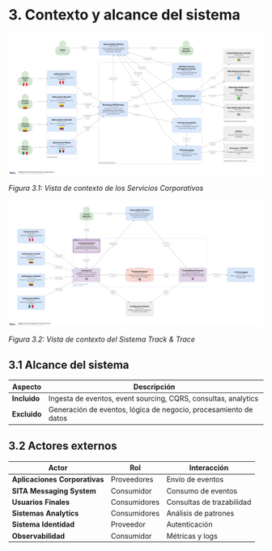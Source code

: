 # 3. Contexto y alcance del sistema

![Servicios Corporativos - Vista de Contexto](/diagrams/servicios-corporativos/corporate_services.png)

*Figura 3.1: Vista de contexto de los Servicios Corporativos*

![Sistema Track & Trace - Vista de Contexto](/diagrams/servicios-corporativos/track_and_trace_system.png)

*Figura 3.2: Vista de contexto del Sistema Track & Trace*

## 3.1 Alcance del sistema

| Aspecto | Descripción |
|---------|-------------|
| **Incluido** | Ingesta de eventos, event sourcing, CQRS, consultas, analytics |
| **Excluido** | Generación de eventos, lógica de negocio, procesamiento de datos |

## 3.2 Actores externos

| Actor | Rol | Interacción |
|-------|-----|-------------|
| **Aplicaciones Corporativas** | Proveedores | Envío de eventos |
| **SITA Messaging System** | Consumidor | Consumo de eventos |
| **Usuarios Finales** | Consumidores | Consultas de trazabilidad |
| **Sistemas Analytics** | Consumidores | Análisis de patrones |
| **Sistema Identidad** | Proveedor | Autenticación |
| **Observabilidad** | Consumidor | Métricas y logs |
